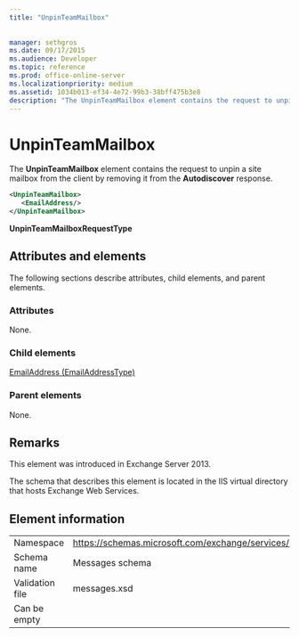```yaml
---
title: "UnpinTeamMailbox"
 
 
manager: sethgros
ms.date: 09/17/2015
ms.audience: Developer
ms.topic: reference
ms.prod: office-online-server
ms.localizationpriority: medium
ms.assetid: 1034b013-ef34-4e72-99b3-38bff475b3e8
description: "The UnpinTeamMailbox element contains the request to unpin a site mailbox from the client by removing it from the Autodiscover response."
---
```


# UnpinTeamMailbox

The **UnpinTeamMailbox** element contains the request to unpin a site mailbox from the client by removing it from the **Autodiscover** response. 
  
```XML
<UnpinTeamMailbox>
   <EmailAddress/>
</UnpinTeamMailbox>
```

 **UnpinTeamMailboxRequestType**
## Attributes and elements

The following sections describe attributes, child elements, and parent elements.
  
### Attributes

None.
  
### Child elements

[EmailAddress (EmailAddressType)](emailaddress-emailaddresstype.md)
  
### Parent elements

None.
  
## Remarks

This element was introduced in Exchange Server 2013.
  
The schema that describes this element is located in the IIS virtual directory that hosts Exchange Web Services.
  
## Element information

|||
|:-----|:-----|
|Namespace  <br/> |https://schemas.microsoft.com/exchange/services/2006/messages  <br/> |
|Schema name  <br/> |Messages schema  <br/> |
|Validation file  <br/> |messages.xsd  <br/> |
|Can be empty  <br/> ||
   

